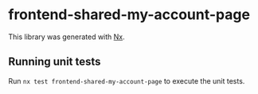 # frontend-shared-my-account-page

This library was generated with [Nx](https://nx.dev).

## Running unit tests

Run `nx test frontend-shared-my-account-page` to execute the unit tests.
